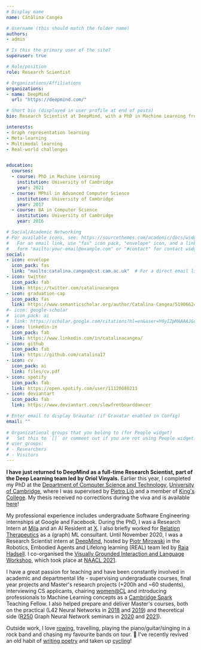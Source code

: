 ```yaml
---
# Display name
name: Cătălina Cangea

# Username (this should match the folder name)
authors:
- admin

# Is this the primary user of the site?
superuser: true

# Role/position
role: Research Scientist

# Organizations/Affiliations
organizations:
- name: DeepMind
  url: "https://deepmind.com/"

# Short bio (displayed in user profile at end of posts)
bio: Research Scientist at DeepMind, with a PhD in Machine Learning from the University of Cambridge. Interested in {multimodal, graph-structured, meta-} learning and real-world challenges.

interests:
- Graph representation learning
- Meta-learning
- Multimodal learning
- Real-world challenges


education:
  courses:
  - course: PhD in Machine Learning
    institution: University of Cambridge
    year: 2021
  - course: MPhil in Advanced Computer Science
    institution: University of Cambridge
    year: 2017
  - course: BA in Computer Science
    institution: University of Cambridge
    year: 2016

# Social/Academic Networking
# For available icons, see: https://sourcethemes.com/academic/docs/widgets/#icons
#   For an email link, use "fas" icon pack, "envelope" icon, and a link in the
#   form "mailto:your-email@example.com" or "#contact" for contact widget.
social:
- icon: envelope
  icon_pack: fas
  link: "mailto:catalina.cangea@cst.cam.ac.uk"  # For a direct email link, use "mailto:test@example.org".
- icon: twitter
  icon_pack: fab
  link: https://twitter.com/catalinacangea
- icon: graduation-cap
  icon_pack: fas
  link: https://www.semanticscholar.org/author/Catalina-Cangea/51906624?sort=total-citations
#- icon: google-scholar
#  icon_pack: ai
#  link: https://scholar.google.com/citations?hl=en&user=Y0yIZpMAAAAJ&view_op=list_works&sortby=pubdate
- icon: linkedin-in
  icon_pack: fab
  link: https://www.linkedin.com/in/catalinacangea/
- icon: github
  icon_pack: fab
  link: https://github.com/catalina17
- icon: cv
  icon_pack: ai
  link: files/cv.pdf
- icon: spotify
  icon_pack: fab
  link: https://open.spotify.com/user/11120080211
- icon: deviantart
  icon_pack: fab
  link: https://www.deviantart.com/slowfretboarddancer

# Enter email to display Gravatar (if Gravatar enabled in Config)
email: ""
  
# Organizational groups that you belong to (for People widget)
#   Set this to `[]` or comment out if you are not using People widget.  
# user_groups:
# - Researchers
# - Visitors
---
```


**I have just returned to DeepMind as a full-time Research Scientist, part of the Deep Learning team led by Oriol Vinyals.** Earlier this year, I completed my PhD at the [Department of Computer Science and Technology](https://www.cst.cam.ac.uk), [University of Cambridge](https://www.cam.ac.uk), where I was supervised by [Pietro Liò](https://www.cl.cam.ac.uk/~pl219/) and a member of [King's College](https://www.kings.cam.ac.uk). My thesis received no corrections during the viva and is available [here](https://doi.org/10.17863/CAM.72490)!

My professional experience includes undergraduate Software Engineering internships at Google and Facebook. During the PhD, I was a Research Intern at [Mila](http://mila.quebec) and an AI Resident at [X](http://x.company). I also briefly worked for [Relation Therapeutics](https://www.relationrx.com/) as a (graph) ML consultant. Until November 2020, I was a Research Scientist intern at [DeepMind](http://deepmind.com), hosted by [Piotr Mirowski](https://piotrmirowski.com/) in the Robotics, Embodied Agents and Lifelong learning (REAL) team led by [Raia Hadsell](http://raiahadsell.com/). I co-organised the [Visually Grounded Interaction and Language Workshop](https://vigilworkshop.github.io/), which took place at [NAACL 2021](https://2021.naacl.org/).

I have a great passion for teaching and have been constantly involved in academic and departmental life - supervising undergraduate courses, final year projects and Master's research projects (+200h and ~60 students), interviewing CS applicants, chairing [women@CL](https://www.cst.cam.ac.uk/women) and introducing professionals to Machine Learning concepts as a [Cambridge Spark](https://cambridgespark.com/) Teaching Fellow. I also helped prepare and deliver Master's courses, both on the practical (L42 Neural Networks in [2018](https://www.cl.cam.ac.uk/teaching/1718/L42/) and [2019](https://www.cl.cam.ac.uk/teaching/1819/L42/)) and theoretical side ([R250](https://www.cl.cam.ac.uk/teaching/2021/R250/) Graph Neural Network seminars in [2020](https://catalinacangea.netlify.app/talk/r250_jan20/) and [2021](https://catalinacangea.netlify.app/talk/r250_feb21/)).

Outside work, I love [rowing](https://uk.virginmoneygiving.com/fundraiser-display/showROFundraiserPage?userUrl=KingsW1&isTeam=true), travelling, playing the piano/guitar/singing in a rock band and chasing my favourite bands on tour. 🎼 I've recently revived an old habit of [writing poetry](https://www.deviantart.com/slowfretboarddancer/gallery/all) and taken up [cycling](https://ridefortomorrow.redcross.org.uk/fundraising/ccs-410k-for-british-red-cross)!
